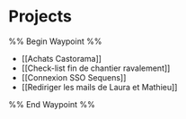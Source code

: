 # Projects
%% Begin Waypoint %%
- [[Achats Castorama]]
- [[Check-list fin de chantier ravalement]]
- [[Connexion SSO Sequens]]
- [[Rediriger les mails de Laura et Mathieu]]

%% End Waypoint %%
